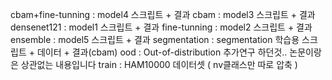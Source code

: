 cbam+fine-tunning : model4 스크립트 + 결과
cbam : model3 스크립트 + 결과
densenet121 : model1 스크립트 + 결과
fine-tunning : model2 스크립트 + 결과
ensemble :  model5 스크립트 + 결과
segmentation : segmentation 학습용 스크립트 + 데이터 + 결과(cbam)
ood : Out-of-distribution 추가연구 하던것.. 논문이랑은 상관없는 내용입니다
train : HAM10000 데이터셋 ( nv클래스만 따로 압축 )
